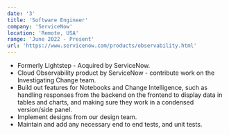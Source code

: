 ```yaml
---
date: '3'
title: 'Software Engineer'
company: 'ServiceNow'
location: 'Remote, USA'
range: 'June 2022 - Present'
url: 'https://www.servicenow.com/products/observability.html'
---
```


- Formerly Lightstep - Acquired by ServiceNow.
- Cloud Observability product by ServiceNow - contribute work on the Investigating Change team.
- Build out features for Notebooks and Change Intelligence, such as handling responses from the backend on the frontend to display data in tables and charts, and making sure they work in a condensed version/side panel.
- Implement designs from our design team.
- Maintain and add any necessary end to end tests, and unit tests.
